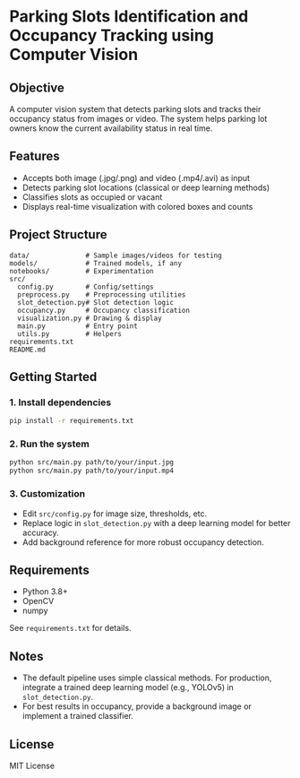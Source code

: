 # Parking Slots Identification and Occupancy Tracking using Computer Vision

## Objective

A computer vision system that detects parking slots and tracks their occupancy status from images or video. The system helps parking lot owners know the current availability status in real time.

## Features

- Accepts both image (.jpg/.png) and video (.mp4/.avi) as input
- Detects parking slot locations (classical or deep learning methods)
- Classifies slots as occupied or vacant
- Displays real-time visualization with colored boxes and counts

## Project Structure

```plaintext
data/              # Sample images/videos for testing
models/            # Trained models, if any
notebooks/         # Experimentation
src/
  config.py        # Config/settings
  preprocess.py    # Preprocessing utilities
  slot_detection.py# Slot detection logic
  occupancy.py     # Occupancy classification
  visualization.py # Drawing & display
  main.py          # Entry point
  utils.py         # Helpers
requirements.txt
README.md
```

## Getting Started

### 1. Install dependencies

```bash
pip install -r requirements.txt
```

### 2. Run the system

```bash
python src/main.py path/to/your/input.jpg
python src/main.py path/to/your/input.mp4
```

### 3. Customization

- Edit `src/config.py` for image size, thresholds, etc.
- Replace logic in `slot_detection.py` with a deep learning model for better accuracy.
- Add background reference for more robust occupancy detection.

## Requirements

- Python 3.8+
- OpenCV
- numpy

See `requirements.txt` for details.

## Notes

- The default pipeline uses simple classical methods. For production, integrate a trained deep learning model (e.g., YOLOv5) in `slot_detection.py`.
- For best results in occupancy, provide a background image or implement a trained classifier.

## License

MIT License